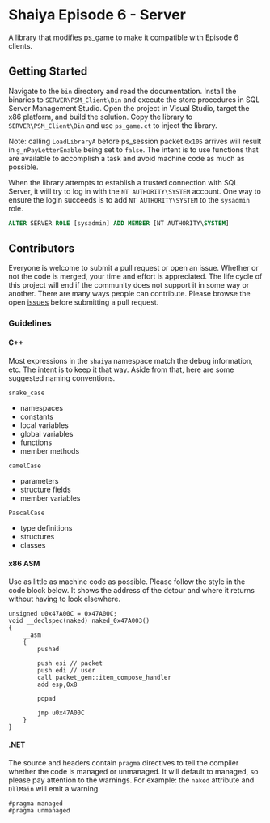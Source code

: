 # Shaiya Episode 6 - Server

A library that modifies ps_game to make it compatible with Episode 6 clients.

## Getting Started

Navigate to the `bin` directory and read the documentation. Install the binaries to `SERVER\PSM_Client\Bin` and execute the store procedures in SQL Server Management Studio. Open the project in Visual Studio, target the x86 platform, and build the solution. Copy the library to `SERVER\PSM_Client\Bin` and use `ps_game.ct` to inject the library. 

Note: calling `LoadLibraryA` before ps_session packet `0x105` arrives will result in `g_nPayLetterEnable` being set to `false`. The intent is to use functions that are available to accomplish a task and avoid machine code as much as possible.

When the library attempts to establish a trusted connection with SQL Server, it will try to log in with the `NT AUTHORITY\SYSTEM` account. One way to ensure the login succeeds is to add `NT AUTHORITY\SYSTEM` to the `sysadmin` role.

```sql
ALTER SERVER ROLE [sysadmin] ADD MEMBER [NT AUTHORITY\SYSTEM]

```

## Contributors

Everyone is welcome to submit a pull request or open an issue. Whether or not the code is merged, your time and effort is appreciated. The life cycle of this project will end if the community does not support it in some way or another. There are many ways people can contribute. Please browse the open [issues](https://github.com/kurtekat/Shaiya/issues) before submitting a pull request.

### Guidelines

#### C++

Most expressions in the `shaiya` namespace match the debug information, etc. The intent is to keep it that way. Aside from that, here are some suggested naming conventions.

`snake_case`

* namespaces
* constants
* local variables
* global variables
* functions
* member methods

`camelCase`

* parameters
* structure fields
* member variables

`PascalCase`

* type definitions
* structures
* classes


#### x86 ASM

Use as little as machine code as possible. Please follow the style in the code block below. It shows the address of the detour and where it returns without having to look elsewhere.

```
unsigned u0x47A00C = 0x47A00C;
void __declspec(naked) naked_0x47A003()
{
    __asm
    {
        pushad

        push esi // packet
        push edi // user
        call packet_gem::item_compose_handler
        add esp,0x8
        
        popad

        jmp u0x47A00C
    }
}
```

#### .NET

The source and headers contain `pragma` directives to tell the compiler whether the code is managed or unmanaged. It will default to managed, so please pay attention to the warnings. For example: the `naked` attribute and `DllMain` will emit a warning.

```
#pragma managed
#pragma unmanaged
```
